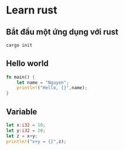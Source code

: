 # Learn rust

## Bắt đầu một ứng dụng với rust

```bash
cargo init
```


## Hello world
```rust
fn main() {
    let name = "Nguyen";
    println!("Hello, {}",name);
}
```

## Variable
```rust
let x:i32 = 10;
let y:i32 = 20;
let z = x+y;
println!("x+y = {}",z);
```
